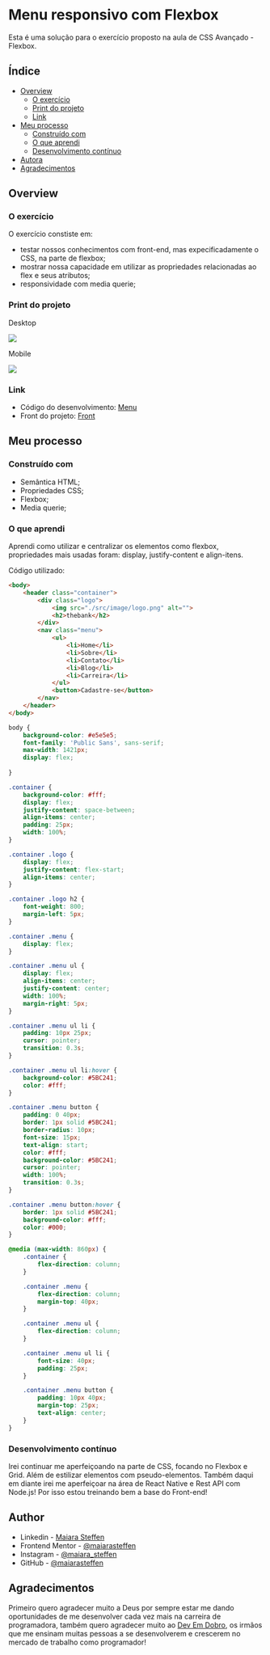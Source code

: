 # Menu responsivo com Flexbox 


Esta é uma solução para o exercício proposto na aula de CSS Avançado - Flexbox. 

## Índice

- [Overview](#overview)
  - [O exercício](#o-exercicio)
  - [Print do projeto](#print-do-projeto)
  - [Link](#link)
- [Meu processo](#meu-processo)
  - [Construído com](#construido-com)
  - [O que aprendi](#o-que-aprendi)
  - [Desenvolvimento contínuo](#desenvolviment-continuo)
- [Autora](#autora)
- [Agradecimentos](#agradecimentos)

## Overview

### O exercício

O exercício constiste em:

- testar nossos conhecimentos com front-end, mas expecificadamente o CSS, na parte de flexbox;
- mostrar nossa capacidade em utilizar as propriedades relacionadas ao flex e seus atributos;
- responsividade com media querie;

### Print do projeto

Desktop

![](./src/image/print.png) 

Mobile

![](./src/image/print-mobile.png) 

### Link

- Código do desenvolvimento: [Menu](https://github.com/maiarasteffen/menu-flexbox)
- Front do projeto: [Front](https://reliable-frangipane-377c80.netlify.app/)

## Meu processo

### Construído com

- Semântica HTML;
- Propriedades CSS;
- Flexbox;
- Media querie;

### O que aprendi

Aprendi como utilizar e centralizar os elementos como flexbox, propriedades mais usadas foram: display, justify-content e align-itens.

Código utilizado:

```html
<body>
    <header class="container">
        <div class="logo">
            <img src="./src/image/logo.png" alt="">
            <h2>thebank</h2>
        </div>
        <nav class="menu">
            <ul>
                <li>Home</li>
                <li>Sobre</li>
                <li>Contato</li>
                <li>Blog</li>
                <li>Carreira</li>
            </ul>
            <button>Cadastre-se</button>
        </nav>
    </header>
</body>
```
```css
body {
    background-color: #e5e5e5;
    font-family: 'Public Sans', sans-serif;
    max-width: 1421px;
    display: flex;
    
}

.container {
    background-color: #fff;
    display: flex;
    justify-content: space-between;
    align-items: center;
    padding: 25px;
    width: 100%;
}

.container .logo {
    display: flex;
    justify-content: flex-start;
    align-items: center;
}

.container .logo h2 {
    font-weight: 800;
    margin-left: 5px;
}

.container .menu {
    display: flex;
}

.container .menu ul {
    display: flex;
    align-items: center;
    justify-content: center;
    width: 100%;
    margin-right: 5px;
}

.container .menu ul li {
    padding: 10px 25px;
    cursor: pointer;
    transition: 0.3s;
}

.container .menu ul li:hover {
    background-color: #5BC241;
    color: #fff;
}

.container .menu button {
    padding: 0 40px;
    border: 1px solid #5BC241;
    border-radius: 10px;
    font-size: 15px;
    text-align: start;
    color: #fff;
    background-color: #5BC241;
    cursor: pointer;
    width: 100%;
    transition: 0.3s;
}

.container .menu button:hover {
    border: 1px solid #5BC241;
    background-color: #fff;
    color: #000;
}

@media (max-width: 860px) {
    .container {
        flex-direction: column;
    }

    .container .menu {
        flex-direction: column;
        margin-top: 40px;
    }

    .container .menu ul {
        flex-direction: column;
    }

    .container .menu ul li {
        font-size: 40px;
        padding: 25px;
    }

    .container .menu button {
        padding: 10px 40px;
        margin-top: 25px;
        text-align: center;
    }
}


```

### Desenvolvimento contínuo

Irei continuar me aperfeiçoando na parte de CSS, focando no Flexbox e Grid. Além de estilizar elementos com pseudo-elementos. Também daqui em diante irei me aperfeiçoar na área de React Native e Rest API com Node.js! Por isso estou treinando bem a base do Front-end!

## Author

- Linkedin - [Maiara Steffen](https://www.linkedin.com/in/maiara-steffen/)
- Frontend Mentor - [@maiarasteffen](https://www.frontendmentor.io/profile/maiarasteffen)
- Instagram - [@maiara_steffen](https://www.instagram.com/maiara_steffen/)
- GitHub - [@maiarasteffen](https://github.com/maiarasteffen/)

## Agradecimentos

Primeiro quero agradecer muito a Deus por sempre estar me dando oportunidades de me desenvolver cada vez mais na carreira de programadora, também quero agradecer muito ao [Dev Em Dobro](https://www.instagram.com/devemdobro/), os irmãos que me ensinam muitas pessoas a se desenvolverem e crescerem no mercado de trabalho como programador!
